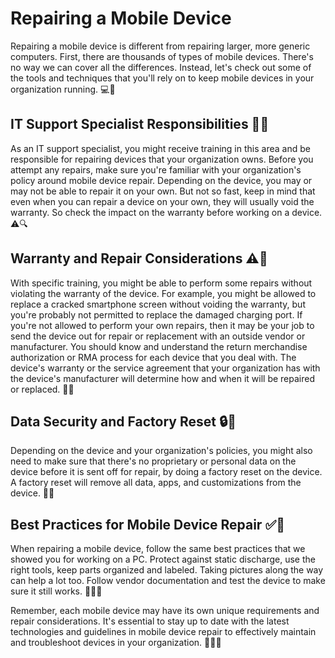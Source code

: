 # Repairing a Mobile Device

Repairing a mobile device is different from repairing larger, more generic computers. First, there are thousands of types of mobile devices. There's no way we can cover all the differences. Instead, let's check out some of the tools and techniques that you'll rely on to keep mobile devices in your organization running. 💻🔧

## IT Support Specialist Responsibilities 👨‍💻

As an IT support specialist, you might receive training in this area and be responsible for repairing devices that your organization owns. Before you attempt any repairs, make sure you're familiar with your organization's policy around mobile device repair. Depending on the device, you may or may not be able to repair it on your own. But not so fast, keep in mind that even when you can repair a device on your own, they will usually void the warranty. So check the impact on the warranty before working on a device. ⚠️🔍

## Warranty and Repair Considerations ⚠️🔧

With specific training, you might be able to perform some repairs without violating the warranty of the device. For example, you might be allowed to replace a cracked smartphone screen without voiding the warranty, but you're probably not permitted to replace the damaged charging port. If you're not allowed to perform your own repairs, then it may be your job to send the device out for repair or replacement with an outside vendor or manufacturer. You should know and understand the return merchandise authorization or RMA process for each device that you deal with. The device's warranty or the service agreement that your organization has with the device's manufacturer will determine how and when it will be repaired or replaced. 📄🔁

## Data Security and Factory Reset 🔒🔄

Depending on the device and your organization's policies, you might also need to make sure that there's no proprietary or personal data on the device before it is sent off for repair, by doing a factory reset on the device. A factory reset will remove all data, apps, and customizations from the device. 🔄📱

## Best Practices for Mobile Device Repair ✅🔧

When repairing a mobile device, follow the same best practices that we showed you for working on a PC. Protect against static discharge, use the right tools, keep parts organized and labeled. Taking pictures along the way can help a lot too. Follow vendor documentation and test the device to make sure it still works. 📸📝✅

Remember, each mobile device may have its own unique requirements and repair considerations. It's essential to stay up to date with the latest technologies and guidelines in mobile device repair to effectively maintain and troubleshoot devices in your organization. 💪📱🔧